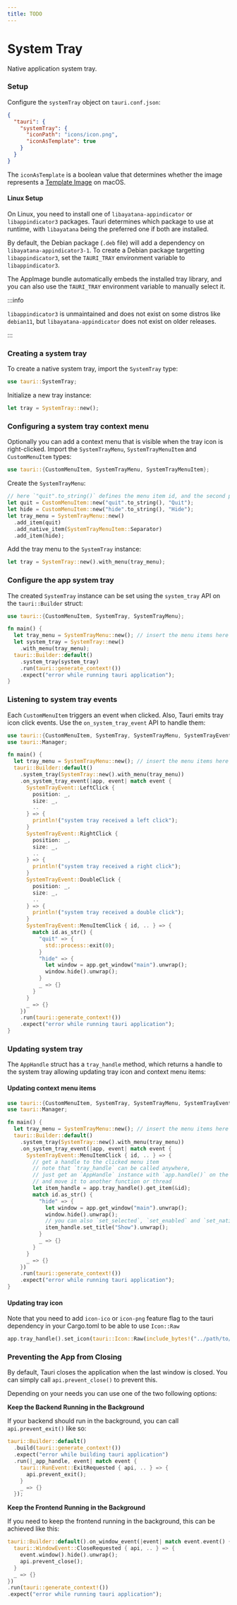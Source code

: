 ```yaml
---
title: TODO
---
```


# System Tray

Native application system tray.

### Setup

Configure the `systemTray` object on `tauri.conf.json`:

```json
{
  "tauri": {
    "systemTray": {
      "iconPath": "icons/icon.png",
      "iconAsTemplate": true
    }
  }
}
```

The `iconAsTemplate` is a boolean value that determines whether the image represents a [Template Image] on macOS.

#### Linux Setup

On Linux, you need to install one of `libayatana-appindicator` or `libappindicator3` packages.
Tauri determines which package to use at runtime, with `libayatana` being the preferred one if both are installed.

By default, the Debian package (`.deb` file) will add a dependency on `libayatana-appindicator3-1`. To create a Debian package targetting `libappindicator3`, set the `TAURI_TRAY` environment variable to `libappindicator3`.

The AppImage bundle automatically embeds the installed tray library, and you can also use the `TAURI_TRAY` environment variable to manually select it.

:::info

`libappindicator3` is unmaintained and does not exist on some distros like `debian11`, but `libayatana-appindicator` does not exist on older releases.

:::

### Creating a system tray

To create a native system tray, import the `SystemTray` type:

```rust
use tauri::SystemTray;
```

Initialize a new tray instance:

```rust
let tray = SystemTray::new();
```

### Configuring a system tray context menu

Optionally you can add a context menu that is visible when the tray icon is right-clicked. Import the `SystemTrayMenu`, `SystemTrayMenuItem` and `CustomMenuItem` types:

```rust
use tauri::{CustomMenuItem, SystemTrayMenu, SystemTrayMenuItem};
```

Create the `SystemTrayMenu`:

```rust
// here `"quit".to_string()` defines the menu item id, and the second parameter is the menu item label.
let quit = CustomMenuItem::new("quit".to_string(), "Quit");
let hide = CustomMenuItem::new("hide".to_string(), "Hide");
let tray_menu = SystemTrayMenu::new()
  .add_item(quit)
  .add_native_item(SystemTrayMenuItem::Separator)
  .add_item(hide);
```

Add the tray menu to the `SystemTray` instance:

```rust
let tray = SystemTray::new().with_menu(tray_menu);
```

### Configure the app system tray

The created `SystemTray` instance can be set using the `system_tray` API on the `tauri::Builder` struct:

```rust
use tauri::{CustomMenuItem, SystemTray, SystemTrayMenu};

fn main() {
  let tray_menu = SystemTrayMenu::new(); // insert the menu items here
  let system_tray = SystemTray::new()
    .with_menu(tray_menu);
  tauri::Builder::default()
    .system_tray(system_tray)
    .run(tauri::generate_context!())
    .expect("error while running tauri application");
}
```

### Listening to system tray events

Each `CustomMenuItem` triggers an event when clicked.
Also, Tauri emits tray icon click events.
Use the `on_system_tray_event` API to handle them:

```rust
use tauri::{CustomMenuItem, SystemTray, SystemTrayMenu, SystemTrayEvent};
use tauri::Manager;

fn main() {
  let tray_menu = SystemTrayMenu::new(); // insert the menu items here
  tauri::Builder::default()
    .system_tray(SystemTray::new().with_menu(tray_menu))
    .on_system_tray_event(|app, event| match event {
      SystemTrayEvent::LeftClick {
        position: _,
        size: _,
        ..
      } => {
        println!("system tray received a left click");
      }
      SystemTrayEvent::RightClick {
        position: _,
        size: _,
        ..
      } => {
        println!("system tray received a right click");
      }
      SystemTrayEvent::DoubleClick {
        position: _,
        size: _,
        ..
      } => {
        println!("system tray received a double click");
      }
      SystemTrayEvent::MenuItemClick { id, .. } => {
        match id.as_str() {
          "quit" => {
            std::process::exit(0);
          }
          "hide" => {
            let window = app.get_window("main").unwrap();
            window.hide().unwrap();
          }
          _ => {}
        }
      }
      _ => {}
    })
    .run(tauri::generate_context!())
    .expect("error while running tauri application");
}
```

### Updating system tray

The `AppHandle` struct has a `tray_handle` method, which returns a handle to the system tray allowing updating tray icon and context menu items:

#### Updating context menu items

```rust
use tauri::{CustomMenuItem, SystemTray, SystemTrayMenu, SystemTrayEvent};
use tauri::Manager;

fn main() {
  let tray_menu = SystemTrayMenu::new(); // insert the menu items here
  tauri::Builder::default()
    .system_tray(SystemTray::new().with_menu(tray_menu))
    .on_system_tray_event(|app, event| match event {
      SystemTrayEvent::MenuItemClick { id, .. } => {
        // get a handle to the clicked menu item
        // note that `tray_handle` can be called anywhere,
        // just get an `AppHandle` instance with `app.handle()` on the setup hook
        // and move it to another function or thread
        let item_handle = app.tray_handle().get_item(&id);
        match id.as_str() {
          "hide" => {
            let window = app.get_window("main").unwrap();
            window.hide().unwrap();
            // you can also `set_selected`, `set_enabled` and `set_native_image` (macOS only).
            item_handle.set_title("Show").unwrap();
          }
          _ => {}
        }
      }
      _ => {}
    })
    .run(tauri::generate_context!())
    .expect("error while running tauri application");
}
```

#### Updating tray icon

Note that you need to add `icon-ico` or `icon-png` feature flag to the tauri dependency in your Cargo.toml to be able to use `Icon::Raw`

```rust
app.tray_handle().set_icon(tauri::Icon::Raw(include_bytes!("../path/to/myicon.ico").to_vec())).unwrap();
```

### Preventing the App from Closing

By default, Tauri closes the application when the last window is closed. You can simply call `api.prevent_close()` to prevent this.

Depending on your needs you can use one of the two following options:

**Keep the Backend Running in the Background**

If your backend should run in the background, you can call `api.prevent_exit()` like so:

```rust
tauri::Builder::default()
  .build(tauri::generate_context!())
  .expect("error while building tauri application")
  .run(|_app_handle, event| match event {
    tauri::RunEvent::ExitRequested { api, .. } => {
      api.prevent_exit();
    }
    _ => {}
  });
```

**Keep the Frontend Running in the Background**

If you need to keep the frontend running in the background, this can be achieved like this:

```rust
tauri::Builder::default().on_window_event(|event| match event.event() {
  tauri::WindowEvent::CloseRequested { api, .. } => {
    event.window().hide().unwrap();
    api.prevent_close();
  }
  _ => {}
})
.run(tauri::generate_context!())
.expect("error while running tauri application");
```

[template image]: https://developer.apple.com/documentation/appkit/nsimage/1520017-template?language=objc
[libayatana-appindicator]: https://github.com/AyatanaIndicators/libayatana-appindicator
